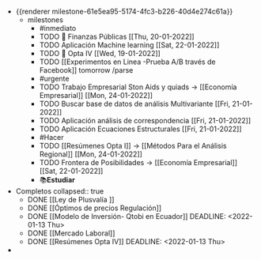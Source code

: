 - {{renderer milestone-61e5ea95-5174-4fc3-b226-40d4e274c61a}}
	- milestones
		- #inmediato
		- TODO 🧪 Finanzas Públicas [[Thu, 20-01-2022]]
		- TODO Aplicación Machine learning [[Sat, 22-01-2022]]
		- TODO  🧪 Opta IV [[Wed, 19-01-2022]]
		- TODO [[Experimentos  en Linea -Prueba A/B través de Facebook]] tomorrow /parse
		- #urgente
		- TODO Trabajo Empresarial Ston Aids y quiads → [[Economía Empresarial]] [[Mon, 24-01-2022]]
		- TODO Buscar base de datos de análisis Multivariante [[Fri, 21-01-2022]]
		- TODO Aplicación análisis de correspondencia [[Fri, 21-01-2022]]
		- TODO Aplicación  Ecuaciones Estructurales [[Fri, 21-01-2022]]
		- #Hacer
		- TODO [[Resúmenes Opta I]] → [[Métodos Para el Análisis Regional]] [[Mon, 24-01-2022]]
		- TODO Frontera de Posibilidades → [[Economía Empresarial]] [[Sat, 22-01-2022]]
		- ​📚**Estudiar**
- Completos
  collapsed:: true
	- DONE [[Ley de Plusvalía ]]
	- DONE [[Óptimos de precios Regulación]]
	- DONE [[Modelo de Inversión- Qtobi en Ecuador]]
	  DEADLINE: <2022-01-13 Thu>
	- DONE [[Mercado Laboral]]
	- DONE [[Resúmenes Opta IV]]
	  DEADLINE: <2022-01-13 Thu>
-